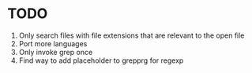 # TODO

1. Only search files with file extensions that are relevant to the open file
2. Port more languages
3. Only invoke grep once
4. Find way to add placeholder to grepprg for regexp